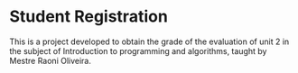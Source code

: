 
# Student Registration
This is a project developed to obtain the grade of the evaluation of unit 2 in the subject of Introduction to programming and algorithms, taught by Mestre Raoni Oliveira.
